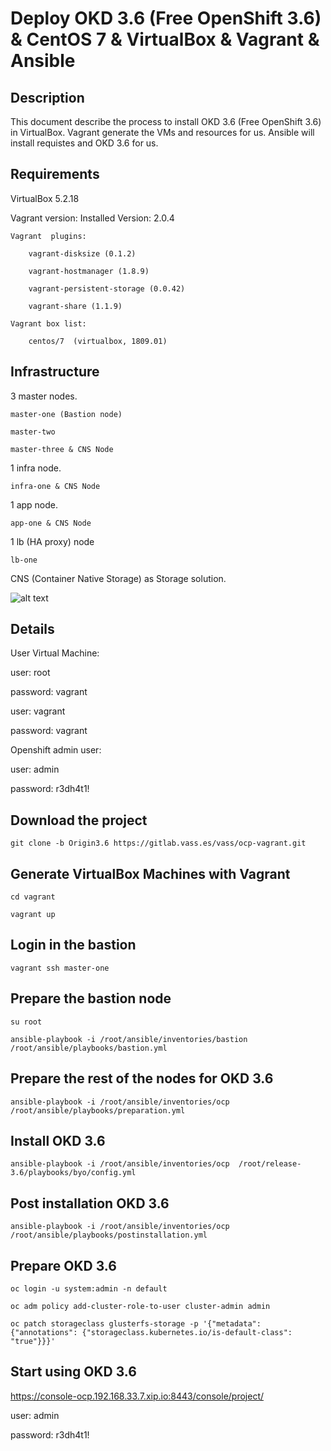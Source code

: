 Deploy OKD 3.6  (Free OpenShift 3.6)  & CentOS 7 & VirtualBox & Vagrant & Ansible
========================================

Description
--------------------------------
This document describe the process to install OKD 3.6 (Free OpenShift 3.6) in VirtualBox. Vagrant generate the VMs and resources for us. Ansible will install requistes and OKD 3.6 for us.


Requirements
--------------------------------
VirtualBox 5.2.18

Vagrant version: Installed Version: 2.0.4

    Vagrant  plugins:

        vagrant-disksize (0.1.2)

        vagrant-hostmanager (1.8.9)

        vagrant-persistent-storage (0.0.42)

        vagrant-share (1.1.9)

    Vagrant box list:

        centos/7  (virtualbox, 1809.01)

Infrastructure
--------------------------------
3 master nodes.

    master-one (Bastion node)

    master-two

    master-three & CNS Node

1 infra node.

    infra-one & CNS Node

1 app node.

    app-one & CNS Node

1 lb (HA proxy) node

    lb-one

CNS (Container Native Storage) as Storage solution.

![alt text](https://gitlab.vass.es/vass/ocp-vagrant/raw/Origin3.6/img/Infraestruture.png)

Details
--------
User Virtual Machine:

user: root

password: vagrant

user: vagrant

password: vagrant

Openshift admin user:

user: admin

password: r3dh4t1!



Download the project
-----------------------------------------
```
git clone -b Origin3.6 https://gitlab.vass.es/vass/ocp-vagrant.git
```
Generate VirtualBox Machines with Vagrant
-----------------------------------------
```
cd vagrant

vagrant up
```
Login in the bastion
-----------------------------------------
```
vagrant ssh master-one
```
Prepare the bastion node
-----------------------------------------
```
su root

ansible-playbook -i /root/ansible/inventories/bastion /root/ansible/playbooks/bastion.yml
```

Prepare the rest of the nodes for OKD 3.6
-----------------------------------------
```
ansible-playbook -i /root/ansible/inventories/ocp /root/ansible/playbooks/preparation.yml
```

Install OKD 3.6
--------------------------------------------
```
ansible-playbook -i /root/ansible/inventories/ocp  /root/release-3.6/playbooks/byo/config.yml
```

Post installation OKD 3.6
-----------------------------------------

```
ansible-playbook -i /root/ansible/inventories/ocp /root/ansible/playbooks/postinstallation.yml
```


Prepare OKD 3.6
-----------------------------------------
```
oc login -u system:admin -n default

oc adm policy add-cluster-role-to-user cluster-admin admin

oc patch storageclass glusterfs-storage -p '{"metadata": {"annotations": {"storageclass.kubernetes.io/is-default-class": "true"}}}'
```

Start using OKD 3.6
-----------------------------------------
https://console-ocp.192.168.33.7.xip.io:8443/console/project/

user: admin

password: r3dh4t1!
